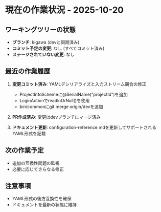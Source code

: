 # 現在の作業状況 - 2025-10-20

## ワーキングツリーの状態
- **ブランチ**: kigawa (devと同期済み)
- **コミット予定の変更**: なし (すべてコミット済み)
- **ステージされていない変更**: なし

## 最近の作業履歴
1. **変更コミット済み**: YAMLデシリアライズと入力ストリーム競合の修正
   - ProjectInfoSchemeに@SerialName("projectId")を追加
   - LoginActionでreadlnOrNull()を使用
   - bin/commonにgit merge origin/devを追加

2. **PR作成済み**: 変更はdevブランチにマージ済み

3. **ドキュメント更新**: configuration-reference.mdを更新してサポートされるYAML形式を記載

## 次の作業予定
- 追加の互換性問題の監視
- 必要に応じてさらなる修正

## 注意事項
- YAML形式の後方互換性を確保
- ドキュメントを最新の状態に維持